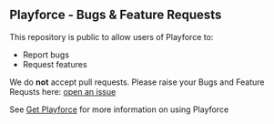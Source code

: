 ## Playforce - Bugs & Feature Requests

This repository is public to allow users of Playforce to:
- Report bugs
- Request features

We do **not** accept pull requests. Please raise your Bugs and Feature Requsts here: [open an issue](https://github.com/getplayforce/bugsandrequests/issues)

See [Get Playforce](https://getplayforce.com) for more information on using Playforce

